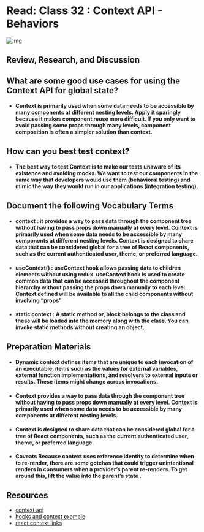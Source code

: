 # Read: Class 32 : Context API - Behaviors




![img](https://image.slidesharecdn.com/contextapiinreact-180411195426/95/context-api-in-react-3-638.jpg?cb=1523476527)


## Review, Research, and Discussion

## What are some good use cases for using the Context API for global state? 

* #### Context is primarily used when some data needs to be accessible by many components at different nesting levels. Apply it sparingly because it makes component reuse more difficult. If you only want to avoid passing some props through many levels, component composition is often a simpler solution than context.

##  How can you best test context? 

* #### The best way to test Context is to make our tests unaware of its existence and avoiding mocks. We want to test our components in the same way that developers would use them (behavioral testing) and mimic the way they would run in our applications (integration testing).

## Document the following Vocabulary Terms

* #### context :  it provides a way to pass data through the component tree without having to pass props down manually at every level. Context is primarily used when some data needs to be accessible by many components at different nesting levels. Context is designed to share data that can be considered global for a tree of React components, such as the current authenticated user, theme, or preferred language.

* #### useContext() : useContext hook allows passing data to children elements without using redux. useContext hook is used to create common data that can be accessed throughout the component hierarchy without passing the props down manually to each level. Context defined will be available to all the child components without involving “props”

* #### static context : A static method or, block belongs to the class and these will be loaded into the memory along with the class. You can invoke static methods without creating an object.

## Preparation Materials 

* #### Dynamic context defines items that are unique to each invocation of an executable, items such as the values for external variables, external function implementations, and resolvers to external inputs or results. These items might change across invocations.

* #### Context provides a way to pass data through the component tree without having to pass props down manually at every level. Context is primarily used when some data needs to be accessible by many components at different nesting levels.

* #### Context is designed to share data that can be considered global for a tree of React components, such as the current authenticated user, theme, or preferred language.

* #### Caveats Because context uses reference identity to determine when to re-render, there are some gotchas that could trigger unintentional renders in consumers when a provider’s parent re-renders. To get around this, lift the value into the parent’s state .


## Resources

* [context api](https://reactjs.org/docs/context.html)
* [hooks and context example](https://medium.com/swlh/snackbars-in-react-an-exercise-in-hooks-and-context-299b43fd2a2b)
* [react context links](https://github.com/diegohaz/awesome-react-context)